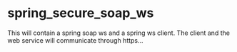 # spring_secure_soap_ws
This will contain a spring soap ws and a spring ws client. The client and the web service will communicate through https...
